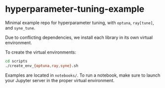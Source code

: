 # hyperparameter-tuning-example

Minimal example repo for hyperparameter tuning, with `optuna`, `ray[tune]`, and `syne_tune`.

Due to conflicting dependencies, we install each library in its own virtual environment.

To create the virtual environments:
```bash
cd scripts
./create_env_{optuna,ray,syne}.sh
```

Examples are located in `notebooks/`. To run a notebook, make sure to launch your Jupyter server in the proper virtual environment.
